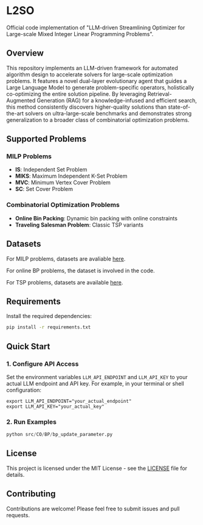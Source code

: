 # L2SO

Official code implementation of "LLM-driven Streamlining Optimizer for Large-scale Mixed Integer Linear Programming Problems".

## Overview

This repository implements an LLM-driven framework for automated algorithm design to accelerate solvers for large-scale optimization problems. It features a novel dual-layer evolutionary agent that guides a Large Language Model to generate problem-specific operators, holistically co-optimizing the entire solution pipeline. By leveraging Retrieval-Augmented Generation (RAG) for a knowledge-infused and efficient search, this method consistently discovers higher-quality solutions than state-of-the-art solvers on ultra-large-scale benchmarks and demonstrates strong generalization to a broader class of combinatorial optimization problems.


## Supported Problems

### MILP Problems
- **IS**: Independent Set Problem
- **MIKS**: Maximum Independent K-Set Problem  
- **MVC**: Minimum Vertex Cover Problem
- **SC**: Set Cover Problem

### Combinatorial Optimization Problems
- **Online Bin Packing**: Dynamic bin packing with online constraints
- **Traveling Salesman Problem**: Classic TSP variants

## Datasets

For MILP problems, datasets are avaliable [here](https://github.com/thuiar/MILPBench/tree/main/Benchmark%20Datasets).

For online BP problems, the dataset is involved in the code.

For TSP problems, datasets are available [here](https://github.com/mastqe/tsplib).

## Requirements

Install the required dependencies:

```bash
pip install -r requirements.txt
```

## Quick Start

### 1. Configure API Access

Set the environment variables `LLM_API_ENDPOINT` and `LLM_API_KEY` to your actual LLM endpoint and API key. For example, in your terminal or shell configuration:

```
export LLM_API_ENDPOINT="your_actual_endpoint"
export LLM_API_KEY="your_actual_key"
```

### 2. Run Examples

```python
python src/CO/BP/bp_update_parameter.py
```

## License

This project is licensed under the MIT License - see the [LICENSE](LICENSE) file for details.

## Contributing

Contributions are welcome! Please feel free to submit issues and pull requests.